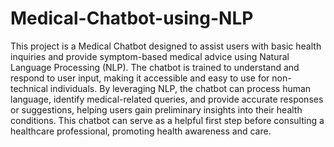 # Medical-Chatbot-using-NLP
This project is a Medical Chatbot designed to assist users with basic health inquiries and provide symptom-based medical advice using Natural Language Processing (NLP). The chatbot is trained to understand and respond to user input, making it accessible and easy to use for non-technical individuals. By leveraging NLP, the chatbot can process human language, identify medical-related queries, and provide accurate responses or suggestions, helping users gain preliminary insights into their health conditions. This chatbot can serve as a helpful first step before consulting a healthcare professional, promoting health awareness and care.
